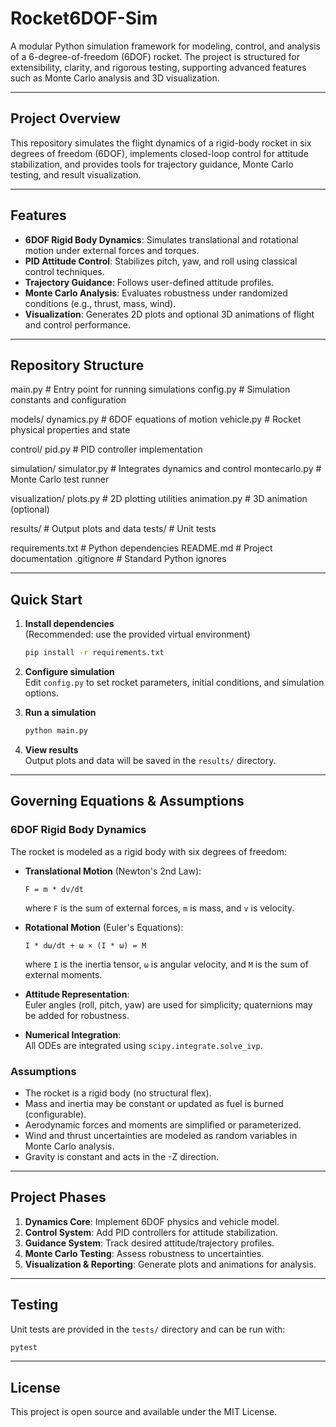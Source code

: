 # Rocket6DOF-Sim

A modular Python simulation framework for modeling, control, and analysis of a 6-degree-of-freedom (6DOF) rocket. The project is structured for extensibility, clarity, and rigorous testing, supporting advanced features such as Monte Carlo analysis and 3D visualization.

---

## Project Overview

This repository simulates the flight dynamics of a rigid-body rocket in six degrees of freedom (6DOF), implements closed-loop control for attitude stabilization, and provides tools for trajectory guidance, Monte Carlo testing, and result visualization.

---

## Features

- **6DOF Rigid Body Dynamics**: Simulates translational and rotational motion under external forces and torques.
- **PID Attitude Control**: Stabilizes pitch, yaw, and roll using classical control techniques.
- **Trajectory Guidance**: Follows user-defined attitude profiles.
- **Monte Carlo Analysis**: Evaluates robustness under randomized conditions (e.g., thrust, mass, wind).
- **Visualization**: Generates 2D plots and optional 3D animations of flight and control performance.

---

## Repository Structure

main.py                    # Entry point for running simulations
config.py                  # Simulation constants and configuration

models/
  dynamics.py              # 6DOF equations of motion
  vehicle.py               # Rocket physical properties and state

control/
  pid.py                   # PID controller implementation

simulation/
  simulator.py             # Integrates dynamics and control
  montecarlo.py            # Monte Carlo test runner

visualization/
  plots.py                 # 2D plotting utilities
  animation.py             # 3D animation (optional)

results/                   # Output plots and data
tests/                     # Unit tests

requirements.txt           # Python dependencies
README.md                  # Project documentation
.gitignore                 # Standard Python ignores

---

## Quick Start

1. **Install dependencies**  
   (Recommended: use the provided virtual environment)
   ```sh
   pip install -r requirements.txt
   ```

2. **Configure simulation**  
   Edit `config.py` to set rocket parameters, initial conditions, and simulation options.

3. **Run a simulation**  
   ```sh
   python main.py
   ```

4. **View results**  
   Output plots and data will be saved in the `results/` directory.

---

## Governing Equations & Assumptions

### 6DOF Rigid Body Dynamics

The rocket is modeled as a rigid body with six degrees of freedom:

- **Translational Motion** (Newton's 2nd Law):

  ```
  F = m * dv/dt
  ```

  where `F` is the sum of external forces, `m` is mass, and `v` is velocity.

- **Rotational Motion** (Euler's Equations):

  ```
  I * dω/dt + ω × (I * ω) = M
  ```

  where `I` is the inertia tensor, `ω` is angular velocity, and `M` is the sum of external moments.

- **Attitude Representation**:  
  Euler angles (roll, pitch, yaw) are used for simplicity; quaternions may be added for robustness.

- **Numerical Integration**:  
  All ODEs are integrated using `scipy.integrate.solve_ivp`.

### Assumptions

- The rocket is a rigid body (no structural flex).
- Mass and inertia may be constant or updated as fuel is burned (configurable).
- Aerodynamic forces and moments are simplified or parameterized.
- Wind and thrust uncertainties are modeled as random variables in Monte Carlo analysis.
- Gravity is constant and acts in the -Z direction.

---

## Project Phases

1. **Dynamics Core**: Implement 6DOF physics and vehicle model.
2. **Control System**: Add PID controllers for attitude stabilization.
3. **Guidance System**: Track desired attitude/trajectory profiles.
4. **Monte Carlo Testing**: Assess robustness to uncertainties.
5. **Visualization & Reporting**: Generate plots and animations for analysis.

---

## Testing

Unit tests are provided in the `tests/` directory and can be run with:
```sh
pytest
```

---

## License

This project is open source and available under the MIT License.
